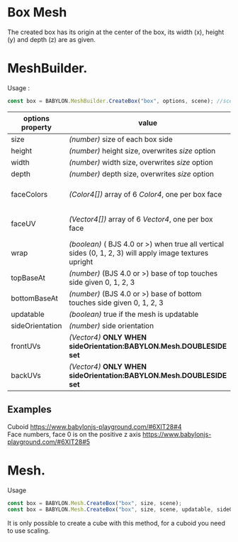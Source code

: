 # Box Mesh
The created box has its origin at the center of the box, its width (x), height (y) and depth (z) are as given.
# MeshBuilder.
Usage :
```javascript
const box = BABYLON.MeshBuilder.CreateBox("box", options, scene); //scene is optional and defaults to the current scene
```

options property|value|default value
--------|-----|------------
size|_(number)_ size of each box side|1
height|_(number)_ height size, overwrites _size_ option|size
width|_(number)_ width size, overwrites _size_ option|size
depth|_(number)_ depth size,  overwrites _size_ option|size
faceColors|_(Color4[])_ array of 6 _Color4_, one per box face|Color4(1, 1, 1, 1) for each side
faceUV|_(Vector4[])_ array of 6 _Vector4_, one per box face| UVs(0, 0, 1, 1) for each side
wrap|_(boolean)_ ( BJS 4.0 or >) when true all vertical sides (0, 1, 2, 3) will apply image textures upright | false
topBaseAt|_(number)_ (BJS 4.0 or >) base of top touches side given 0, 1, 2, 3| 1
bottomBaseAt|_(number)_ (BJS 4.0 or >) base of bottom touches side given 0, 1, 2, 3| 0
updatable|_(boolean)_ true if the mesh is updatable|false
sideOrientation|_(number)_ side orientation|DEFAULTSIDE
frontUVs|_(Vector4)_  **ONLY WHEN sideOrientation:BABYLON.Mesh.DOUBLESIDE set** | Vector4(0,0, 1,1) 
backUVs|_(Vector4)_  **ONLY WHEN sideOrientation:BABYLON.Mesh.DOUBLESIDE set** | Vector4(0,0, 1,1) 


## Examples
Cuboid https://www.babylonjs-playground.com/#6XIT28#4  
Face numbers, face 0 is on the positive z axis https://www.babylonjs-playground.com/#6XIT28#5

# Mesh.
Usage
```javascript
const box = BABYLON.Mesh.CreateBox("box", size, scene);
const box = BABYLON.Mesh.CreateBox("box", size, scene, updatable, sideOrientation); //optional parameters after scene
```
It is only possible to create a cube with this method, for a cuboid you need to use scaling.

